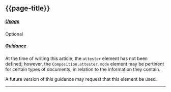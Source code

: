 ## {{page-title}}

<h5><ins>Usage</ins></h5>

<span class="mro-circle optional" title="Optional"></span> Optional


<h5><ins>Guidance</ins></h5>

At the time of writing this article, the `attester` element has not been defined; however, the `Composition.attester.mode` element may be pertinent for certain types of documents, in relation to the information they contain.

A future version of this guidance may request that this element be used.

---